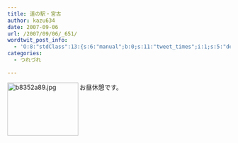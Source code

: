 ```yaml
---
title: 道の駅・宮古
author: kazu634
date: 2007-09-06
url: /2007/09/06/_651/
wordtwit_post_info:
  - 'O:8:"stdClass":13:{s:6:"manual";b:0;s:11:"tweet_times";i:1;s:5:"delay";i:0;s:7:"enabled";i:1;s:10:"separation";s:2:"60";s:7:"version";s:3:"3.7";s:14:"tweet_template";b:0;s:6:"status";i:2;s:6:"result";a:0:{}s:13:"tweet_counter";i:2;s:13:"tweet_log_ids";a:1:{i:0;i:3223;}s:9:"hash_tags";a:0:{}s:8:"accounts";a:1:{i:0;s:7:"kazu634";}}'
categories:
  - つれづれ

---
```

<div class="section">
<p>
<a href="http://image.blog.livedoor.jp/simoom634/imgs/b/8/b8352a89.jpg" onclick="__gaTracker('send', 'event', 'outbound-article', 'http://image.blog.livedoor.jp/simoom634/imgs/b/8/b8352a89.jpg', '');" target="_blank"><img width="160" align="left" alt="b8352a89.jpg" src="http://image.blog.livedoor.jp/simoom634/imgs/b/8/b8352a89-s.jpg" class="pict" height="120" border="0" /></a>お昼休憩です。<br clear="all" />
</p>
</div>